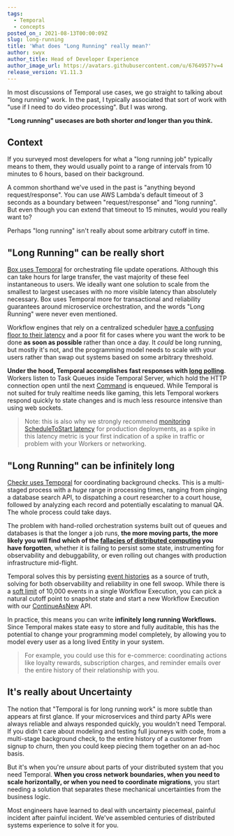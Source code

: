 ```yaml
---
tags:
  - Temporal
  - concepts
posted_on_: 2021-08-13T00:00:09Z
slug: long-running
title: 'What does "Long Running" really mean?'
author: swyx
author_title: Head of Developer Experience
author_image_url: https://avatars.githubusercontent.com/u/6764957?v=4
release_version: V1.11.3
---
```


<!--truncate-->

In most discussions of Temporal use cases, we go straight to talking about "long running" work. In the past, I typically associated that sort of work with "use if I need to do video processing". But I was wrong.

**"Long running" usecases are both shorter _and_ longer than you think.**

## Context

If you surveyed most developers for what a "long running job" typically means to them, they would usually point to a range of intervals from 10 minutes to 6 hours, based on their background.

A common shorthand we've used in the past is "anything beyond request/response". You can use AWS Lambda's default timeout of 3 seconds as a boundary between "request/response" and "long running". But even though you can extend that timeout to 15 minutes, would you really want to?

Perhaps "long running" isn't really about some arbitrary cutoff in time.

## "Long Running" can be really short

[Box uses Temporal](/blog/temporal-a-central-brain-for-box) for orchestrating file update operations. Although this can take hours for large transfer, the vast majority of these feel instantaneous to users. We ideally want one solution to scale from the smallest to largest usecases with no more visible latency than absolutely necessary. Box uses Temporal more for transactional and reliability guarantees around microservice orchestration, and the words "Long Running" were never even mentioned.

Workflow engines that rely on a centralized scheduler [have a confusing floor to their latency](https://stackoverflow.com/questions/49902599/airflow-latency-between-tasks) and a poor fit for cases where you want the work to be done **as soon as possible** rather than once a day. It _could_ be long running, but mostly it's not, and the programming model needs to scale with your users rather than swap out systems based on some arbitrary threshold.

**Under the hood, Temporal accomplishes fast responses with [long polling](https://ably.com/topic/long-polling)**. Workers listen to Task Queues inside Temporal Server, which hold the HTTP connection open until the next [Command](/docs/temporal-explained/introduction/#command) is enqueued. While Temporal is not suited for truly realtime needs like gaming, this lets Temporal workers respond quickly to state changes and is much less resource intensive than using web sockets.

> Note: this is also why we strongly recommend [monitoring ScheduleToStart latency](/docs/server/production-deployment#scaling-and-metrics) for production deployments, as a spike in this latency metric is your first indication of a spike in traffic or problem with your Workers or networking.

## "Long Running" can be infinitely long

[Checkr uses Temporal](/blog/how-temporal-simplified-checkr-workflows) for coordinating background checks. This is a multi-staged process with a _huge_ range in processing times, ranging from pinging a database search API, to dispatching a court researcher to a court house, followed by analyzing each record and potentially escalating to manual QA. The whole process could take days.

The problem with hand-rolled orchestration systems built out of queues and databases is that the longer a job runs, **the more moving parts, the more likely you will find which of the [fallacies of distributed computing](https://en.wikipedia.org/wiki/Fallacies_of_distributed_computing) you have forgotten**, whether it is failing to persist some state, instrumenting for observability and debuggability, or even rolling out changes with production infrastructure mid-flight.

Temporal solves this by persisting [event histories](/docs/temporal-explained/introduction/#event-history) as a source of truth, solving for both observability and reliability in one fell swoop. While there is a [soft limit](/docs/server/production-deployment/#server-limits) of 10,000 events in a single Workflow Execution, you can pick a natural cutoff point to snapshot state and start a new Workflow Execution with our [ContinueAsNew](/docs/typescript/workflows/#why-continueasnew-is-needed) API.

In practice, this means you can write **infinitely long running Workflows.** Since Temporal makes state easy to store and fully auditable, this has the potential to change your programming model completely, by allowing you to model every user as a long lived Entity in your system.

> For example, you could use this for e-commerce: coordinating actions like loyalty rewards, subscription charges, and reminder emails over the entire history of their relationship with you.

## It's really about Uncertainty

The notion that "Temporal is for long running work" is more subtle than appears at first glance. If your microservices and third party APIs were always reliable and always responded quickly, you wouldn't need Temporal. If you didn't care about modeling and testing full journeys with code, from a multi-stage background check, to the entire history of a customer from signup to churn, then you could keep piecing them together on an ad-hoc basis.

But it's when you're _unsure_ about parts of your distributed system that you need Temporal. **When you cross network boundaries, when you need to scale horizontally, or when you need to coordinate migrations**, you start needing a solution that separates these mechanical uncertainties from the business logic.

Most engineers have learned to deal with uncertainty piecemeal, painful incident after painful incident. We've assembled centuries of distributed systems experience to solve it for you.
